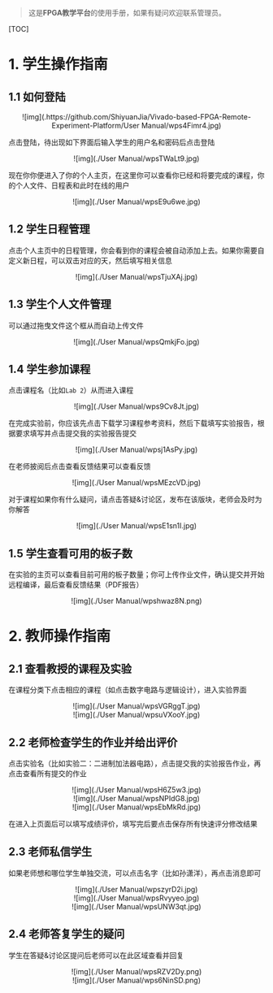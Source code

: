 > 这是**FPGA教学平台**的使用手册，如果有疑问欢迎联系管理员。

[TOC]

# 1. 学生操作指南

## 1.1 如何登陆

<center>![img](.https://github.com/ShiyuanJia/Vivado-based-FPGA-Remote-Experiment-Platform/User Manual/wps4Fimr4.jpg) </center>

点击登陆，待出现如下界面后输入学生的用户名和密码后点击登陆

 <center>![img](./User Manual/wpsTWaLt9.jpg)</center>

现在你你便进入了你的个人主页，在这里你可以查看你已经和将要完成的课程，你的个人文件、日程表和此时在线的用户

<center>![img](./User Manual/wpsE9u6we.jpg) </center>

 

## 1.2 学生日程管理

点击个人主页中的日程管理，你会看到你的课程会被自动添加上去。如果你需要自定义新日程，可以双击对应的天，然后填写相关信息

<center>![img](./User Manual/wpsTjuXAj.jpg) </center>

 

## 1.3 学生个人文件管理

可以通过拖曳文件这个框从而自动上传文件

<center>![img](./User Manual/wpsQmkjFo.jpg) </center>

 

## 1.4 学生参加课程

点击课程名（比如`Lab 2`）从而进入课程

<center>![img](./User Manual/wps9Cv8Jt.jpg) </center>

 

在完成实验前，你应该先点击下载学习课程参考资料，然后下载填写实验报告，根据要求填写并点击提交我的实验报告提交

<center>![img](./User Manual/wpsj1AsPy.jpg) </center>

 

在老师披阅后点击查看反馈结果可以查看反馈

<center>![img](./User Manual/wpsMEzcVD.jpg) </center>

 

对于课程如果你有什么疑问，请点击答疑&讨论区，发布在该版块，老师会及时为你解答

<center>![img](./User Manual/wpsE1sn1I.jpg) </center>

## 1.5 学生查看可用的板子数

在实验的主页可以查看目前可用的板子数量；你可上传作业文件，确认提交并开始远程编译，最后查看反馈结果（PDF报告）

<center>![img](./User Manual/wpshwaz8N.png)</center>

# 2. 教师操作指南

## 2.1 查看教授的课程及实验

 在课程分类下点击相应的课程（如点击数字电路与逻辑设计），进入实验界面

<center>![img](./User Manual/wpsVGRggT.jpg)</center>

<center>![img](./User Manual/wpsuVXooY.jpg)</center> 

## 2.2 老师检查学生的作业并给出评价

点击实验名（比如实验二：二进制加法器电路），点击提交我的实验报告作业，再点击查看所有提交的作业

<center>![img](./User Manual/wpsH6Z5w3.jpg) </center>

<center>![img](./User Manual/wpsNPIdG8.jpg)</center> 

 

<center>![img](./User Manual/wpsEbMkRd.jpg) </center>

 

在进入上页面后可以填写成绩评价，填写完后要点击保存所有快速评分修改结果

## 2.3 老师私信学生

如果老师想和哪位学生单独交流，可以点击名字（比如孙潇洋），再点击消息即可

<center>![img](./User Manual/wpszyrD2i.jpg) </center>

<center>![img](./User Manual/wpsRvyyeo.jpg)</center> 

<center>![img](./User Manual/wpsUNW3qt.jpg) </center>

## 2.4 老师答复学生的疑问

学生在答疑&讨论区提问后老师可以在此区域查看并回复

<center>![img](./User Manual/wpsRZV2Dy.png)</center>

<center>![img](./User Manual/wps6NinSD.png)</center>
